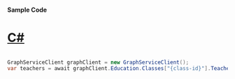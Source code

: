 #### Sample Code
# [C#](#tab/Csharp)

```C#

GraphServiceClient graphClient = new GraphServiceClient();
var teachers = await graphClient.Education.Classes["{class-id}"].Teachers.Request().GetAsync();

```
